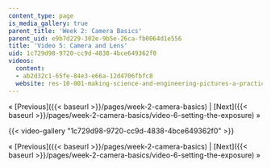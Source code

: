 ```yaml
---
content_type: page
is_media_gallery: true
parent_title: 'Week 2: Camera Basics'
parent_uid: e9b7d229-302e-9b5e-26ca-fb0064d1e556
title: 'Video 5: Camera and Lens'
uid: 1c729d98-9720-cc9d-4838-4bce649362f0
videos:
  content:
  - ab2d32c1-65fe-84e3-e66a-12d4706fbfc8
  website: res-10-001-making-science-and-engineering-pictures-a-practical-guide-to-presenting-your-work-spring-2016
---
```


« [Previous]({{< baseurl >}}/pages/week-2-camera-basics) | [Next]({{< baseurl >}}/pages/week-2-camera-basics/video-6-setting-the-exposure) »

{{< video-gallery "1c729d98-9720-cc9d-4838-4bce649362f0" >}}


« [Previous]({{< baseurl >}}/pages/week-2-camera-basics) | [Next]({{< baseurl >}}/pages/week-2-camera-basics/video-6-setting-the-exposure) »